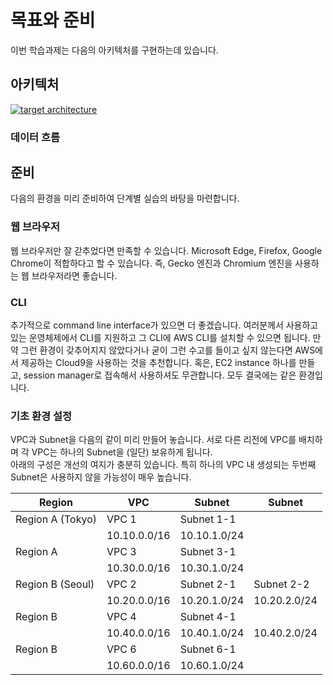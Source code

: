 # 목표와 준비

이번 학습과제는 다음의 아키텍처를 구현하는데 있습니다.

## 아키텍처

[![target architecture](../../images/networking/objective.svg)](../../images/networking/objective.svg)

### 데이터 흐름

## 준비

다음의 환경을 미리 준비하여 단계별 실습의 바탕을 마련합니다.

### 웹 브라우저

웹 브라우저만 잘 갇추었다면 만족할 수 있습니다.
Microsoft Edge, Firefox, Google Chrome이 적합하다고 할 수 있습니다.
즉, Gecko 엔진과 Chromium 엔진을 사용하는 웹 브라우저라면 좋습니다.

### CLI

추가적으로 command line interface가 있으면 더 좋겠습니다.
여러분께서 사용하고 있는 운영체제에서 CLI를 지원하고 그 CLI에 AWS CLI를 설치할 수 있으면
됩니다. 만약 그런 환경이 갖추어지지 않았다거나 굳이 그런 수고를 들이고 싶지 않는다면
AWS에서 제공하는 Cloud9을 사용하는 것을 추천합니다.
혹은, EC2 instance 하나를 만들고, session manager로 접속해서 사용하셔도 무관합니다.
모두 결국에는 같은 환경입니다.

### 기초 환경 설정

VPC과 Subnet을 다음의 같이 미리 만들어 놓습니다.
서로 다른 리전에 VPC를 배치하며 각 VPC는 하나의 Subnet을 (일단) 보유하게 됩니다.  
아래의 구성은 개선의 여지가 충분히 있습니다. 특히 하나의 VPC 내 생성되는 두번째 Subnet은
사용하지 않을 가능성이 매우 높습니다.

| Region   | VPC   | Subnet   | Subnet  |
|----------|-------|----------|----------|
| Region A (Tokyo) | VPC 1 | Subnet 1-1 |  |  
|          | 10.10.0.0/16 | 10.10.1.0/24 | |
| Region A | VPC 3 | Subnet 3-1 |  |
|          | 10.30.0.0/16 | 10.30.1.0/24 | |
| Region B (Seoul) | VPC 2 | Subnet 2-1 | Subnet 2-2 |
|          | 10.20.0.0/16 | 10.20.1.0/24 | 10.20.2.0/24 |
| Region B | VPC 4 | Subnet 4-1 | |
|          | 10.40.0.0/16 | 10.40.1.0/24 | 10.40.2.0/24 |
| Region B | VPC 6 | Subnet 6-1 ||
|          | 10.60.0.0/16 | 10.60.1.0/24 |  |

